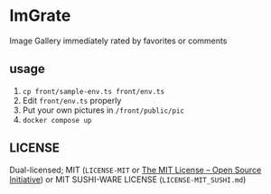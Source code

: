 # ImGrate

Image Gallery immediately rated by favorites or comments

## usage

1. `cp front/sample-env.ts front/env.ts`
1. Edit `front/env.ts` properly
1. Put your own pictures in `/front/public/pic`
1. `docker compose up`

## LICENSE

Dual-licensed; MIT (`LICENSE-MIT` or [The MIT License – Open Source Initiative](https://opensource.org/license/mit/)) or MIT SUSHI-WARE LICENSE (`LICENSE-MIT_SUSHI.md`)

